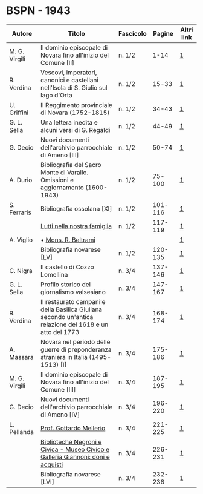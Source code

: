 # BSPN - 1943

| Autore        | Titolo                                                                                                                            | Fascicolo | Pagine  | Altri link                                             |
|---------------|-----------------------------------------------------------------------------------------------------------------------------------|-----------|---------|--------------------------------------------------------|
| M. G. Virgili | Il dominio episcopale di Novara fino all'inizio del Comune [II]                                                                   | n. 1/2    | 1-14    | [1](https://en.calameo.com/read/0072607352743f81867a9) |
| R. Verdina    | Vescovi, imperatori, canonici e castellani nell'Isola di S. Giulio sul lago d'Orta                                                | n. 1/2    | 15-33   | [1](https://en.calameo.com/read/0072607352743f81867a9) |
| U. Griffini   | Il Reggimento provinciale di Novara (1752-1815)                                                                                   | n. 1/2    | 34-43   | [1](https://en.calameo.com/read/0072607352743f81867a9) |
| G. L. Sella   | Una lettera inedita e alcuni versi di G. Regaldi                                                                                  | n. 1/2    | 44-49   | [1](https://en.calameo.com/read/0072607352743f81867a9) |
| G. Decio      | Nuovi documenti dell'archivio parrocchiale di Ameno [III]                                                                         | n. 1/2    | 50-74   | [1](https://en.calameo.com/read/0072607352743f81867a9) |
| A. Durio      | Bibliografia del Sacro Monte di Varallo. Omissioni e aggiornamento (1600-1943)                                                    | n. 1/2    | 75-100  | [1](https://en.calameo.com/read/0072607352743f81867a9) |
| S. Ferraris   | Bibliografia ossolana [XI]                                                                                                        | n. 1/2    | 101-116 | [1](https://en.calameo.com/read/0072607352743f81867a9) |
|               | [Lutti nella nostra famiglia](http://www.ssno.it/BSPNo/bspn_not43.html#431)                                                       | n. 1/2    | 117-119 | [1](https://en.calameo.com/read/0072607352743f81867a9) |
| A. Viglio     | • [Mons. R. Beltrami](http://www.ssno.it/BSPNo/bspn_not43.html#431belt)                                                           |           |         | [1](https://en.calameo.com/read/0072607352743f81867a9) |
|               | Bibliografia novarese [LV]                                                                                                        | n. 1/2    | 120-135 | [1](https://en.calameo.com/read/0072607352743f81867a9) |
| C. Nigra      | Il castello di Cozzo Lomellina                                                                                                    | n. 3/4    | 137-146 | [1](https://en.calameo.com/read/0072607351c238bfb35d7) |
| G. L. Sella   | Profilo storico del giornalismo valsesiano                                                                                        | n. 3/4    | 147-167 | [1](https://en.calameo.com/read/0072607351c238bfb35d7) |
| R. Verdina    | Il restaurato campanile della Basilica Giuliana secondo un'antica relazione del 1618 e un atto del 1773                           | n. 3/4    | 168-174 | [1](https://en.calameo.com/read/0072607351c238bfb35d7) |
| A. Massara    | Novara nel periodo delle guerre di preponderanza straniera in Italia (1495-1513) [I]                                              | n. 3/4    | 175-186 | [1](https://en.calameo.com/read/0072607351c238bfb35d7) |
| M. G. Virgili | Il dominio episcopale di Novara fino all'inizio del Comune [III]                                                                  | n. 3/4    | 187-195 | [1](https://en.calameo.com/read/0072607351c238bfb35d7) |
| G. Decio      | Nuovi documenti dell'archivio parrocchiale di Ameno [IV]                                                                          | n. 3/4    | 196-220 | [1](https://en.calameo.com/read/0072607351c238bfb35d7) |
| L. Pellanda   | [Prof. Gottardo Mellerio](http://www.ssno.it/BSPNo/bspn_not43.html#433a)                                                          | n. 3/4    | 221-225 | [1](https://en.calameo.com/read/0072607351c238bfb35d7) |
|               | [Biblioteche Negroni e Civica - Museo Civico e Galleria Giannoni: doni e acquisti](http://www.ssno.it/BSPNo/bspn_not43.html#433b) | n. 3/4    | 226-231 | [1](https://en.calameo.com/read/0072607351c238bfb35d7) |
|               | Bibliografia novarese [LVI]                                                                                                       | n. 3/4    | 232-238 | [1](https://en.calameo.com/read/0072607351c238bfb35d7) |
